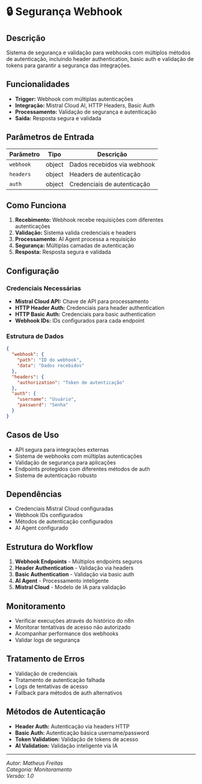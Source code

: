 # 🔒 Segurança Webhook

## Descrição

Sistema de segurança e validação para webhooks com múltiplos métodos de autenticação, incluindo header authentication, basic auth e validação de tokens para garantir a segurança das integrações.

## Funcionalidades

- **Trigger:** Webhook com múltiplas autenticações
- **Integração:** Mistral Cloud AI, HTTP Headers, Basic Auth
- **Processamento:** Validação de segurança e autenticação
- **Saída:** Resposta segura e validada

## Parâmetros de Entrada

| Parâmetro | Tipo   | Descrição                    |
| --------- | ------ | ---------------------------- |
| `webhook` | object | Dados recebidos via webhook |
| `headers` | object | Headers de autenticação     |
| `auth`    | object | Credenciais de autenticação |

## Como Funciona

1. **Recebimento:** Webhook recebe requisições com diferentes autenticações
2. **Validação:** Sistema valida credenciais e headers
3. **Processamento:** AI Agent processa a requisição
4. **Segurança:** Múltiplas camadas de autenticação
5. **Resposta:** Resposta segura e validada

## Configuração

### Credenciais Necessárias

- **Mistral Cloud API:** Chave de API para processamento
- **HTTP Header Auth:** Credenciais para header authentication
- **HTTP Basic Auth:** Credenciais para basic authentication
- **Webhook IDs:** IDs configurados para cada endpoint

### Estrutura de Dados

```json
{
  "webhook": {
    "path": "ID do webhook",
    "data": "Dados recebidos"
  },
  "headers": {
    "authorization": "Token de autenticação"
  },
  "auth": {
    "username": "Usuário",
    "password": "Senha"
  }
}
```

## Casos de Uso

- API segura para integrações externas
- Sistema de webhooks com múltiplas autenticações
- Validação de segurança para aplicações
- Endpoints protegidos com diferentes métodos de auth
- Sistema de autenticação robusto

## Dependências

- Credenciais Mistral Cloud configuradas
- Webhook IDs configurados
- Métodos de autenticação configurados
- AI Agent configurado

## Estrutura do Workflow

1. **Webhook Endpoints** - Múltiplos endpoints seguros
2. **Header Authentication** - Validação via headers
3. **Basic Authentication** - Validação via basic auth
4. **AI Agent** - Processamento inteligente
5. **Mistral Cloud** - Modelo de IA para validação

## Monitoramento

- Verificar execuções através do histórico do n8n
- Monitorar tentativas de acesso não autorizado
- Acompanhar performance dos webhooks
- Validar logs de segurança

## Tratamento de Erros

- Validação de credenciais
- Tratamento de autenticação falhada
- Logs de tentativas de acesso
- Fallback para métodos de auth alternativos

## Métodos de Autenticação

- **Header Auth:** Autenticação via headers HTTP
- **Basic Auth:** Autenticação básica username/password
- **Token Validation:** Validação de tokens de acesso
- **AI Validation:** Validação inteligente via IA

---

_Autor: Matheus Freitas_  
_Categoria: Monitoramento_  
_Versão: 1.0_

